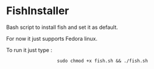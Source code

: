 # FishInstaller
Bash script to install fish and set it as default.


For now it just supports Fedora linux.


To run it just type :


                       sudo chmod +x fish.sh && ./fish.sh

